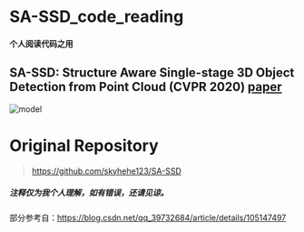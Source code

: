 # SA-SSD_code_reading
#### 个人阅读代码之用

## SA-SSD: Structure Aware Single-stage 3D Object Detection from Point Cloud (CVPR 2020) [paper](https://www4.comp.polyu.edu.hk/~cslzhang/paper/SA-SSD.pdf)

![model](https://github.com/skyhehe123/SA-SSD/blob/master/doc/model.png)

# Original Repository

> https://github.com/skyhehe123/SA-SSD

##### 注释仅为我个人理解，如有错误，还请见谅。

部分参考自：https://blog.csdn.net/qq_39732684/article/details/105147497

